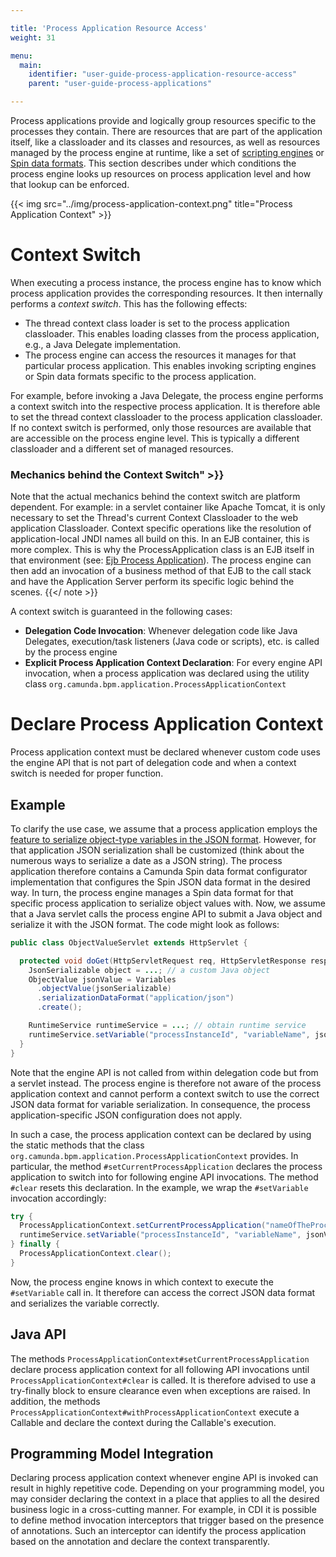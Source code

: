 ```yaml
---

title: 'Process Application Resource Access'
weight: 31

menu:
  main:
    identifier: "user-guide-process-application-resource-access"
    parent: "user-guide-process-applications"

---
```


Process applications provide and logically group resources specific to the processes they contain. There are resources that are part of the application itself, like a classloader and its classes and resources, as well as resources managed by the process engine at runtime, like a set of [scripting engines](../../user-guide/process-engine/scripting.md) or [Spin data formats](../../user-guide/data-formats/_index.md). This section describes under which conditions the process engine looks up resources on process application level and how that lookup can be enforced.

{{< img src="../img/process-application-context.png" title="Process Application Context" >}}


# Context Switch

When executing a process instance, the process engine has to know which process application provides the corresponding resources. It then internally performs a *context switch*. This has the following effects:

* The thread context class loader is set to the process application classloader. This enables loading classes from the process application, e.g., a Java Delegate implementation.
* The process engine can access the resources it manages for that particular process application. This enables invoking scripting engines or Spin data formats specific to the process application.

For example, before invoking a Java Delegate, the process engine performs a context switch into the respective process application. It is therefore able to set the thread context classloader to the process application classloader. If no context switch is performed, only those resources are available that are accessible on the process engine level. This is typically a different classloader and a different set of managed resources.

### Mechanics behind the Context Switch" >}}
Note that the actual mechanics behind the context switch are platform dependent. For example: in a servlet container like Apache Tomcat, it is only necessary to set the Thread's current Context Classloader to the web application Classloader. Context specific operations like the resolution of application-local JNDI names all build on this. In an EJB container, this is more complex. This is why the ProcessApplication class is an EJB itself in that environment (see: [Ejb Process Application](../../user-guide/process-applications/the-process-application-class.md#invocation-semantics-of-the-ejbprocessapplication)). The process engine can then add an invocation of a business method of that EJB to the call stack and have the Application Server perform its specific logic behind the scenes.
{{</ note >}}

A context switch is guaranteed in the following cases:

* **Delegation Code Invocation**: Whenever delegation code like Java Delegates, execution/task listeners (Java code or scripts), etc. is called by the process engine
* **Explicit Process Application Context Declaration**: For every engine API invocation, when a process application was declared using the utility class `org.camunda.bpm.application.ProcessApplicationContext`

# Declare Process Application Context

Process application context must be declared whenever custom code uses the engine API that is not part of delegation code and when a context switch is needed for proper function.

## Example

To clarify the use case, we assume that a process application employs the [feature to serialize object-type variables in the JSON format](../../user-guide/data-formats/json.md#serializing-process-variables). However, for that application JSON serialization shall be customized (think about the numerous ways to serialize a date as a JSON string). The process application therefore contains a Camunda Spin data format configurator implementation that configures the Spin JSON data format in the desired way. In turn, the process engine manages a Spin data format for that specific process application to serialize object values with. Now, we assume that a Java servlet calls the process engine API to submit a Java object and serialize it with the JSON format. The code might look as follows:

```java
public class ObjectValueServlet extends HttpServlet {

  protected void doGet(HttpServletRequest req, HttpServletResponse resp) {
    JsonSerializable object = ...; // a custom Java object
    ObjectValue jsonValue = Variables
      .objectValue(jsonSerializable)
      .serializationDataFormat("application/json")
      .create();

    RuntimeService runtimeService = ...; // obtain runtime service
    runtimeService.setVariable("processInstanceId", "variableName", jsonValue);
  }
}
```

Note that the engine API is not called from within delegation code but from a servlet instead. The process engine is therefore not aware of the process application context and cannot perform a context switch to use the correct JSON data format for variable serialization. In consequence, the process application-specific JSON configuration does not apply.

In such a case, the process application context can be declared by using the static methods that the class `org.camunda.bpm.application.ProcessApplicationContext` provides. In particular, the method  `#setCurrentProcessApplication` declares the process application to switch into for following engine API invocations. The method `#clear` resets this declaration. In the example, we wrap the `#setVariable` invocation accordingly:

```java
try {
  ProcessApplicationContext.setCurrentProcessApplication("nameOfTheProcessApplication");
  runtimeService.setVariable("processInstanceId", "variableName", jsonValue);
} finally {
  ProcessApplicationContext.clear();
}
```

Now, the process engine knows in which context to execute the `#setVariable` call in. It therefore can access the correct JSON data format and serializes the variable correctly.

## Java API

The methods `ProcessApplicationContext#setCurrentProcessApplication` declare process application context for all following API invocations until `ProcessApplicationContext#clear` is called. It is therefore advised to use a try-finally block to ensure clearance even when exceptions are raised. In addition, the methods `ProcessApplicationContext#withProcessApplicationContext` execute a Callable and declare the context during the Callable's execution.

## Programming Model Integration

Declaring process application context whenever engine API is invoked can result in highly repetitive code. Depending on your programming model, you may consider declaring the context in a place that applies to all the desired business logic in a cross-cutting manner. For example, in CDI it is possible to define method invocation interceptors that trigger based on the presence of annotations. Such an interceptor can identify the process application based on the annotation and declare the context transparently.
